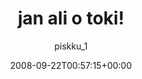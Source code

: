 ---
title: 'jan ali o toki!'
posts: 2
hash: 'EIocyQsh'
author: 'piskku_1'
date: 2008-09-22T00:57:15+00:00
sources:
  - https://tokipona.yahoogroups.narkive.com/EIocyQsh
---